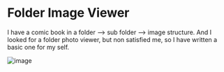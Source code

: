 # Folder Image Viewer

I have a comic book in a folder --> sub folder --> image structure.
And I looked for a folder photo viewer, but non satisfied me, so I have written a basic one for my self.

![image](https://user-images.githubusercontent.com/26427477/129251010-61e986c9-b888-40c4-bab7-3a8c95e7474d.png)
